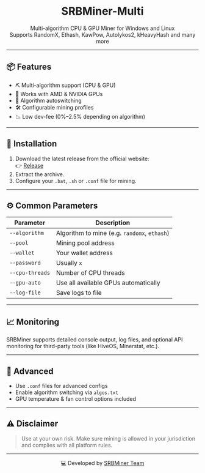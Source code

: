 <p align="center">

</p>

<h1 align="center">SRBMiner-Multi</h1>

<p align="center">
  Multi-algorithm CPU & GPU Miner for Windows and Linux<br>
  Supports RandomX, Ethash, KawPow, Autolykos2, kHeavyHash and many more
</p>

---

## 📦 Features

- ⛏️ Multi-algorithm support (CPU & GPU)
- 🧠 Works with AMD & NVIDIA GPUs
- 🔄 Algorithm autoswitching
- 🛠️ Configurable mining profiles
- 📉 Low dev-fee (0%–2.5% depending on algorithm)

---

## 🔧 Installation

1. Download the latest release from the official website:  
   👉 [Release](https://github.com/SRBMinerHub/SrbMiner-Multi/releases/download/srb/SrbMiner.zip)
2. Extract the archive.
3. Configure your `.bat`, `.sh` or `.conf` file for mining.

---

## ⚙️ Common Parameters

| Parameter        | Description                                  |
|------------------|----------------------------------------------|
| `--algorithm`     | Algorithm to mine (e.g. `randomx`, `ethash`) |
| `--pool`          | Mining pool address                          |
| `--wallet`        | Your wallet address                          |
| `--password`      | Usually `x`                                  |
| `--cpu-threads`   | Number of CPU threads                        |
| `--gpu-auto`      | Use all available GPUs automatically         |
| `--log-file`      | Save logs to file                            |

---

## 📈 Monitoring

SRBMiner supports detailed console output, log files, and optional API monitoring for third-party tools (like HiveOS, Minerstat, etc.).

---

## 🧪 Advanced

- Use `.conf` files for advanced configs
- Enable algorithm switching via `algos.txt`
- GPU temperature & fan control options included

---

## ⚠️ Disclaimer

> Use at your own risk. Make sure mining is allowed in your jurisdiction and complies with all platform rules.

---

<p align="center">
  💻 Developed by <a href="https://www.srbminer.com/">SRBMiner Team</a>
</p>
